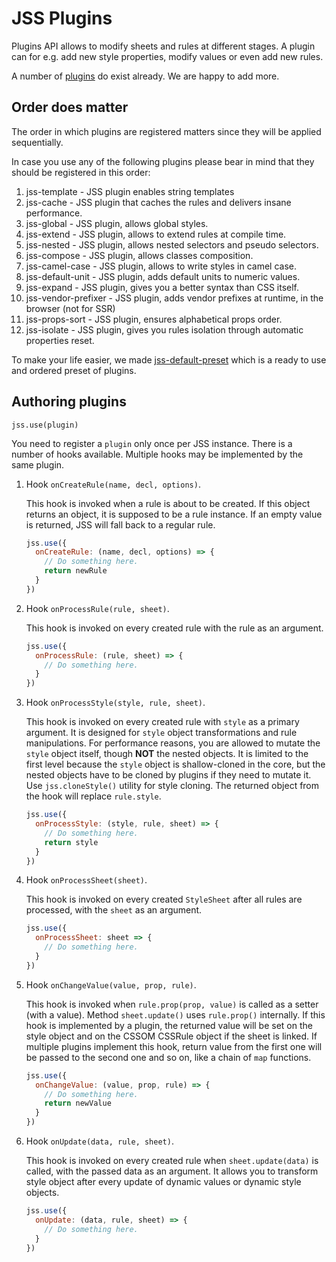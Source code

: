 # JSS Plugins

Plugins API allows to modify sheets and rules at different stages. A plugin can for e.g. add new style properties, modify values or even add new rules.

A number of [plugins](https://github.com/cssinjs?q=plugin) do exist already. We are happy to add more.

## Order does matter

The order in which plugins are registered matters since they will be applied sequentially.

In case you use any of the following plugins please bear in mind that they should be registered in this order:

1. jss-template - JSS plugin enables string templates
1. jss-cache - JSS plugin that caches the rules and delivers insane performance.
1. jss-global - JSS plugin, allows global styles.
1. jss-extend - JSS plugin, allows to extend rules at compile time.
1. jss-nested - JSS plugin, allows nested selectors and pseudo selectors.
1. jss-compose - JSS plugin, allows classes composition.
1. jss-camel-case - JSS plugin, allows to write styles in camel case.
1. jss-default-unit - JSS plugin, adds default units to numeric values.
1. jss-expand - JSS plugin, gives you a better syntax than CSS itself.
1. jss-vendor-prefixer - JSS plugin, adds vendor prefixes at runtime, in the browser (not for SSR)
1. jss-props-sort - JSS plugin, ensures alphabetical props order.
1. jss-isolate - JSS plugin, gives you rules isolation through automatic properties reset.

To make your life easier, we made [jss-default-preset](https://www.npmjs.com/package/jss-preset-default) which is a ready to use and ordered preset of plugins.

## Authoring plugins

`jss.use(plugin)`

You need to register a `plugin` only once per JSS instance. There is a number of hooks available. Multiple hooks may be implemented by the same plugin.

1. Hook `onCreateRule(name, decl, options)`.

   This hook is invoked when a rule is about to be created. If this object returns an object, it is supposed to be a rule instance. If an empty value is returned, JSS will fall back to a regular rule.

   ```javascript
   jss.use({
     onCreateRule: (name, decl, options) => {
       // Do something here.
       return newRule
     }
   })
   ```

1. Hook `onProcessRule(rule, sheet)`.

   This hook is invoked on every created rule with the rule as an argument.

   ```javascript
   jss.use({
     onProcessRule: (rule, sheet) => {
       // Do something here.
     }
   })
   ```

1. Hook `onProcessStyle(style, rule, sheet)`.

   This hook is invoked on every created rule with `style` as a primary argument. It is designed for `style` object transformations and rule manipulations. For performance reasons, you are allowed to mutate the `style` object itself, though **NOT** the nested objects. It is limited to the first level because the `style` object is shallow-cloned in the core, but the nested objects have to be cloned by plugins if they need to mutate it. Use `jss.cloneStyle()` utility for style cloning. The returned object from the hook will replace `rule.style`.

   ```javascript
   jss.use({
     onProcessStyle: (style, rule, sheet) => {
       // Do something here.
       return style
     }
   })
   ```

1. Hook `onProcessSheet(sheet)`.

   This hook is invoked on every created `StyleSheet` after all rules are processed, with the `sheet` as an argument.

   ```javascript
   jss.use({
     onProcessSheet: sheet => {
       // Do something here.
     }
   })
   ```

1. Hook `onChangeValue(value, prop, rule)`.

   This hook is invoked when `rule.prop(prop, value)` is called as a setter (with a value). Method `sheet.update()` uses `rule.prop()` internally. If this hook is implemented by a plugin, the returned value will be set on the style object and on the CSSOM CSSRule object if the sheet is linked. If multiple plugins implement this hook, return value from the first one will be passed to the second one and so on, like a chain of `map` functions.

   ```javascript
   jss.use({
     onChangeValue: (value, prop, rule) => {
       // Do something here.
       return newValue
     }
   })
   ```

1. Hook `onUpdate(data, rule, sheet)`.

   This hook is invoked on every created rule when `sheet.update(data)` is called, with the passed data as an argument. It allows you to transform style object after every update of dynamic values or dynamic style objects.

   ```javascript
   jss.use({
     onUpdate: (data, rule, sheet) => {
       // Do something here.
     }
   })
   ```
